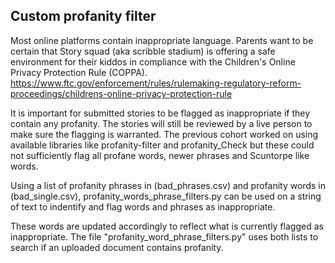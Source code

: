 ## Custom profanity filter

Most online platforms contain inappropriate language. Parents want to be certain
that Story squad (aka scribble stadium) is offering a safe environment for their
kiddos in compliance with the Children's Online Privacy Protection Rule (COPPA).
https://www.ftc.gov/enforcement/rules/rulemaking-regulatory-reform-proceedings/childrens-online-privacy-protection-rule

It is important for submitted stories to be flagged as inappropriate if they 
contain any profanity. The stories will still be reviewed by a live person to make
sure the flagging is warranted. 
The previous cohort worked on using available libraries like profanity-filter
and profanity_Check but these could not sufficiently flag all profane words, newer
phrases and Scuntorpe like words.

Using a list of profanity phrases in (bad_phrases.csv) and profanity words in (bad_single.csv), profanity_words_phrase_filters.py can be used on a string of text to indentify and flag words and phrases as inappropriate.

These words are updated accordingly to reflect what is currently flagged as inappropriate.
The file "profanity_word_phrase_filters.py" uses both lists to search if an uploaded document
contains profanity.	
 
